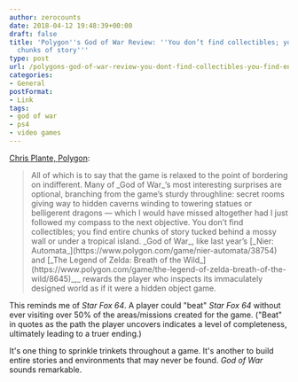 ```yaml
---
author: zerocounts
date: 2018-04-12 19:48:39+00:00
draft: false
title: 'Polygon''s God of War Review: ''You don’t find collectibles; you find entire
  chunks of story'''
type: post
url: /polygons-god-of-war-review-you-dont-find-collectibles-you-find-entire-chunks-of-story/
categories:
- General
postFormat:
- Link
tags:
- god of war
- ps4
- video games
---
```


[Chris Plante, Polygon](https://www.polygon.com/2018/4/12/17226486/god-of-war-review-ps4-2018):


<blockquote>All of which is to say that the game is relaxed to the point of bordering on indifferent. Many of _God of War_’s most interesting surprises are optional, branching from the game’s sturdy throughline: secret rooms giving way to hidden caverns winding to towering statues or belligerent dragons — which I would have missed altogether had I just followed my compass to the next objective. You don’t find collectibles; you find entire chunks of story tucked behind a mossy wall or under a tropical island. _God of War_, like last year’s [_Nier: Automata_](https://www.polygon.com/game/nier-automata/38754) and [_The Legend of Zelda: Breath of the Wild_](https://www.polygon.com/game/the-legend-of-zelda-breath-of-the-wild/8645)_,_ rewards the player who inspects its immaculately designed world as if it were a hidden object game.</blockquote>


This reminds me of _Star Fox 64_. A player could "beat" _Star Fox 64_ without ever visiting over 50% of the areas/missions created for the game. ("Beat" in quotes as the path the player uncovers indicates a level of completeness, ultimately leading to a truer ending.)

It's one thing to sprinkle trinkets throughout a game. It's another to build entire stories and environments that may never be found. _God of War_ sounds remarkable.
